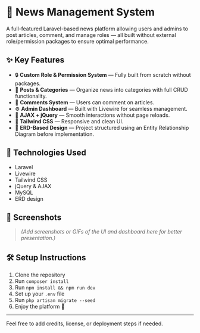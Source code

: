 # 📰 News Management System

A full-featured Laravel-based news platform allowing users and admins to post articles, comment, and manage roles — all built without external role/permission packages to ensure optimal performance.

## ✨ Key Features

-   🔒 **Custom Role & Permission System** — Fully built from scratch without packages.
-   📰 **Posts & Categories** — Organize news into categories with full CRUD functionality.
-   💬 **Comments System** — Users can comment on articles.
-   ⚙️ **Admin Dashboard** — Built with Livewire for seamless management.
-   🧩 **AJAX + jQuery** — Smooth interactions without page reloads.
-   🎨 **Tailwind CSS** — Responsive and clean UI.
-   🧠 **ERD-Based Design** — Project structured using an Entity Relationship Diagram before implementation.

## 🧰 Technologies Used

-   Laravel
-   Livewire
-   Tailwind CSS
-   jQuery & AJAX
-   MySQL
-   ERD design

## 📸 Screenshots

> _(Add screenshots or GIFs of the UI and dashboard here for better presentation.)_

## 🛠 Setup Instructions

1. Clone the repository
2. Run `composer install`
3. Run `npm install && npm run dev`
4. Set up your `.env` file
5. Run `php artisan migrate --seed`
6. Enjoy the platform 🎉

---

Feel free to add credits, license, or deployment steps if needed.
